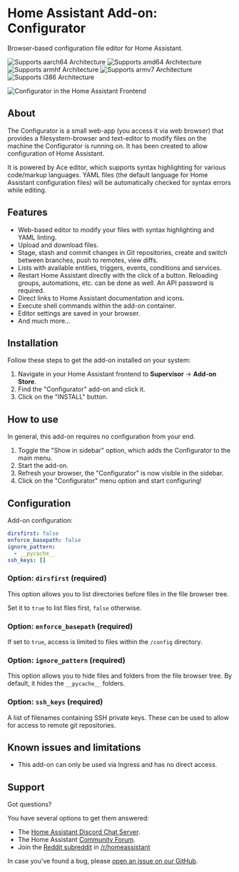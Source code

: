 # Home Assistant Add-on: Configurator

Browser-based configuration file editor for Home Assistant.

![Supports aarch64 Architecture][aarch64-shield] ![Supports amd64 Architecture][amd64-shield] ![Supports armhf Architecture][armhf-shield] ![Supports armv7 Architecture][armv7-shield] ![Supports i386 Architecture][i386-shield]

![Configurator in the Home Assistant Frontend][screenshot]

## About

The Configurator is a small web-app (you access it via web browser) that provides a
filesystem-browser and text-editor to modify files on the machine the Configurator is
running on. It has been created to allow configuration of Home Assistant.

It is powered by Ace editor, which supports syntax highlighting for various
code/markup languages. YAML files (the default language for Home Assistant
configuration files) will be automatically checked for syntax errors while editing.

## Features

- Web-based editor to modify your files with syntax highlighting and YAML linting.
- Upload and download files.
- Stage, stash and commit changes in Git repositories, create and switch between
  branches, push to remotes, view diffs.
- Lists with available entities, triggers, events, conditions and services.
- Restart Home Assistant directly with the click of a button. Reloading groups,
  automations, etc. can be done as well. An API password is required.
- Direct links to Home Assistant documentation and icons.
- Execute shell commands within the add-on container.
- Editor settings are saved in your browser.
- And much more…

## Installation

Follow these steps to get the add-on installed on your system:

1. Navigate in your Home Assistant frontend to **Supervisor** -> **Add-on Store**.
2. Find the "Configurator" add-on and click it.
3. Click on the "INSTALL" button.

## How to use

In general, this add-on requires no configuration from your end.

1. Toggle the "Show in sidebar" option, which adds the Configurator to the main menu.
2. Start the add-on.
3. Refresh your browser, the "Configurator" is now visible in the sidebar.
4. Click on the "Configurator" menu option and start configuring!

## Configuration

Add-on configuration:

```yaml
dirsfirst: false
enforce_basepath: false
ignore_pattern:
  - __pycache__
ssh_keys: []
```

### Option: `dirsfirst` (required)

This option allows you to list directories before files in the file browser tree.

Set it to `true` to list files first, `false` otherwise.

### Option: `enforce_basepath` (required)

If set to `true`, access is limited to files within the `/config` directory.

### Option: `ignore_pattern` (required)

This option allows you to hide files and folders from the file browser tree.
By default, it hides the `__pycache__` folders.

### Option: `ssh_keys` (required)

A list of filenames containing SSH private keys. These can be used to allow for access to remote git repositories.

## Known issues and limitations

- This add-on can only be used via Ingress and has no direct access.

## Support

Got questions?

You have several options to get them answered:

- The [Home Assistant Discord Chat Server][discord].
- The Home Assistant [Community Forum][forum].
- Join the [Reddit subreddit][reddit] in [/r/homeassistant][reddit]

In case you've found a bug, please [open an issue on our GitHub][issue].

[aarch64-shield]: https://img.shields.io/badge/aarch64-yes-green.svg
[amd64-shield]: https://img.shields.io/badge/amd64-yes-green.svg
[armhf-shield]: https://img.shields.io/badge/armhf-yes-green.svg
[armv7-shield]: https://img.shields.io/badge/armv7-yes-green.svg
[discord]: https://discord.gg/c5DvZ4e
[forum]: https://community.home-assistant.io
[i386-shield]: https://img.shields.io/badge/i386-yes-green.svg
[issue]: https://github.com/home-assistant/hassio-addons/issues
[reddit]: https://reddit.com/r/homeassistant
[repository]: https://github.com/hassio-addons/repository
[screenshot]: https://github.com/home-assistant/hassio-addons/raw/master/configurator/images/screenshot.png
